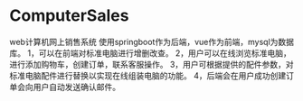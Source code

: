 # ComputerSales
web计算机网上销售系统 使用springboot作为后端，vue作为前端，mysql为数据库。 1，可以在前端对标准电脑进行增删改查。 2，用户可以在线浏览标准电脑，进行添加购物车，创建订单，联系客服操作。 3，用户可根据提供的配件参数，对标准电脑配件进行替换以实现在线组装电脑的功能。 4，后端会在用户成功创建订单会向用户自动发送确认邮件。
